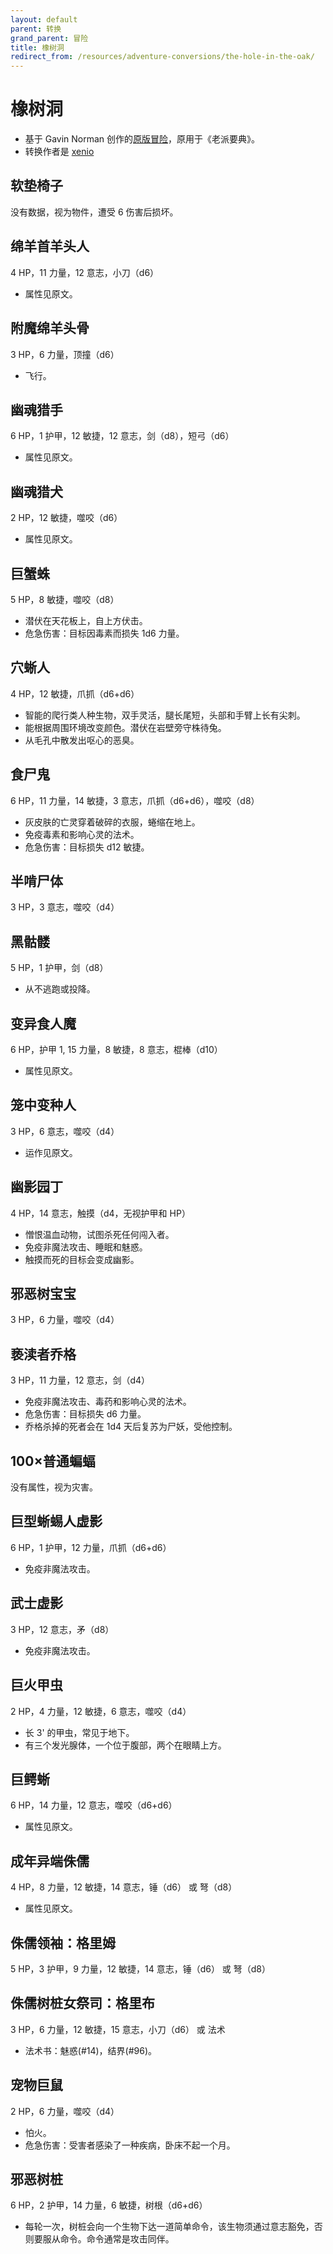 ```yaml
---
layout: default
parent: 转换
grand_parent: 冒险
title: 橡树洞
redirect_from: /resources/adventure-conversions/the-hole-in-the-oak/
---
```


# 橡树洞

- 基于 Gavin Norman 创作的[原版冒险](https://necroticgnome.com/collections/adventures/products/the-hole-in-the-oak)，原用于《老派要典》。
- 转换作者是 [xenio](https://xenioinabottle.blogspot.com)

## 软垫椅子
没有数据，视为物件，遭受 6 伤害后损坏。

## 绵羊首羊头人
4 HP，11 力量，12 意志，小刀（d6）
- 属性见原文。

## 附魔绵羊头骨
3 HP，6 力量，顶撞（d6）
- 飞行。

## 幽魂猎手
6 HP，1 护甲，12 敏捷，12 意志，剑（d8），短弓（d6）
- 属性见原文。

## 幽魂猎犬
 2 HP，12 敏捷，噬咬（d6）
- 属性见原文。

## 巨蟹蛛
5 HP，8 敏捷，噬咬（d8）
- 潜伏在天花板上，自上方伏击。
- 危急伤害：目标因毒素而损失 1d6 力量。

## 穴蜥人
4 HP，12 敏捷，爪抓（d6+d6）
- 智能的爬行类人种生物，双手灵活，腿长尾短，头部和手臂上长有尖刺。
- 能根据周围环境改变颜色。潜伏在岩壁旁守株待兔。
- 从毛孔中散发出呕心的恶臭。

## 食尸鬼
6 HP，11 力量，14 敏捷，3 意志，爪抓（d6+d6），噬咬（d8）
- 灰皮肤的亡灵穿着破碎的衣服，蜷缩在地上。
- 免疫毒素和影响心灵的法术。
- 危急伤害：目标损失 d12 敏捷。

## 半啃尸体
3 HP，3 意志，噬咬（d4）

## 黑骷髅
5 HP，1 护甲，剑（d8）
- 从不逃跑或投降。

## 变异食人魔
6 HP，护甲 1, 15 力量，8 敏捷，8 意志，棍棒（d10）
- 属性见原文。

## 笼中变种人
3 HP，6 意志，噬咬（d4）
- 运作见原文。

## 幽影园丁
4 HP，14 意志，触摸（d4，无视护甲和 HP）
- 憎恨温血动物，试图杀死任何闯入者。
- 免疫非魔法攻击、睡眠和魅惑。
- 触摸而死的目标会变成幽影。

## 邪恶树宝宝
3 HP，6 力量，噬咬（d4）

## 亵渎者乔格
3 HP，11 力量，12 意志，剑（d4）
- 免疫非魔法攻击、毒药和影响心灵的法术。
- 危急伤害：目标损失 d6 力量。
- 乔格杀掉的死者会在 1d4 天后复苏为尸妖，受他控制。

## 100×普通蝙蝠
没有属性，视为灾害。

## 巨型蜥蜴人虚影
6 HP，1 护甲，12 力量，爪抓（d6+d6）
- 免疫非魔法攻击。

## 武士虚影
3 HP，12 意志，矛（d8）
- 免疫非魔法攻击。

## 巨火甲虫
2 HP，4 力量，12 敏捷，6 意志，噬咬（d4）
- 长 3' 的甲虫，常见于地下。
- 有三个发光腺体，一个位于腹部，两个在眼睛上方。

## 巨鳄蜥
6 HP，14 力量，12 意志，噬咬（d6+d6）
- 属性见原文。

## 成年异端侏儒
4 HP，8 力量，12 敏捷，14 意志，锤（d6） 或 弩（d8）
- 属性见原文。

## 侏儒领袖：格里姆
5 HP，3 护甲，9 力量，12 敏捷，14 意志，锤（d6） 或 弩（d8）

## 侏儒树桩女祭司：格里布
3 HP，6 力量，12 敏捷，15 意志，小刀（d6） 或 法术
- 法术书：魅惑(#14)，结界(#96)。

## 宠物巨鼠
2 HP，6 力量，噬咬（d4）
- 怕火。
- 危急伤害：受害者感染了一种疾病，卧床不起一个月。

## 邪恶树桩
6 HP，2 护甲，14 力量，6 敏捷，树根（d6+d6）
- 每轮一次，树桩会向一个生物下达一道简单命令，该生物须通过意志豁免，否则要服从命令。命令通常是攻击同伴。
